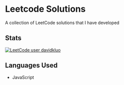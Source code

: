# Leetcode Solutions

A collection of LeetCode solutions that I have developed

## Stats

[![LeetCode user davidkluo](https://img.shields.io/badge/dynamic/json?style=for-the-badge&labelColor=black&color=%23ffa116&label=Solved&query=solvedOverTotal&url=https%3A%2F%2Fleetcode-badge.vercel.app%2Fapi%2Fusers%2Fdavidkluo&logo=leetcode&logoColor=yellow)](https://leetcode.com/davidkluo/)

## Languages Used

- JavaScript
